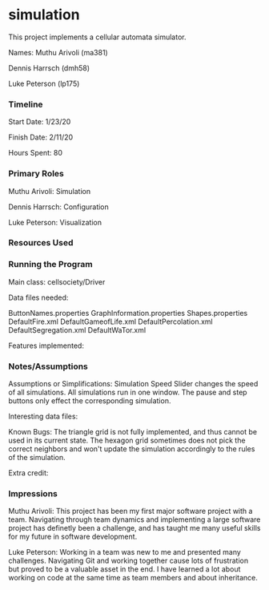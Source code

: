 simulation
====

This project implements a cellular automata simulator.

Names:
Muthu Arivoli (ma381)

Dennis Harrsch (dmh58)

Luke Peterson (lp175)

### Timeline

Start Date: 1/23/20

Finish Date: 2/11/20

Hours Spent: 80

### Primary Roles

Muthu Arivoli: Simulation

Dennis Harrsch: Configuration

Luke Peterson: Visualization

### Resources Used


### Running the Program

Main class: cellsociety/Driver

Data files needed: 

ButtonNames.properties
GraphInformation.properties
Shapes.properties
DefaultFire.xml
DefaultGameofLife.xml
DefaultPercolation.xml
DefaultSegregation.xml
DefaultWaTor.xml

Features implemented:



### Notes/Assumptions

Assumptions or Simplifications: 
Simulation Speed Slider changes the speed of all simulations. All simulations run in one window. The pause and step buttons only effect the corresponding simulation.

Interesting data files:

Known Bugs: The triangle grid is not fully implemented, and thus cannot be used in its current state. The hexagon grid sometimes does not pick the correct neighbors and won't update the simulation accordingly to the rules of the simulation.

Extra credit:


### Impressions

Muthu Arivoli: This project has been my first major software project with a team. Navigating through team dynamics and implementing a large software project has definetly been a challenge, and has taught me many useful skills for my future in software development.

Luke Peterson: Working in a team was new to me and presented many challenges. Navigating Git and working together cause lots of frustration but proved to be a valuable asset in the end. I have learned a lot about working on code at the same time as team members and about inheritance.

